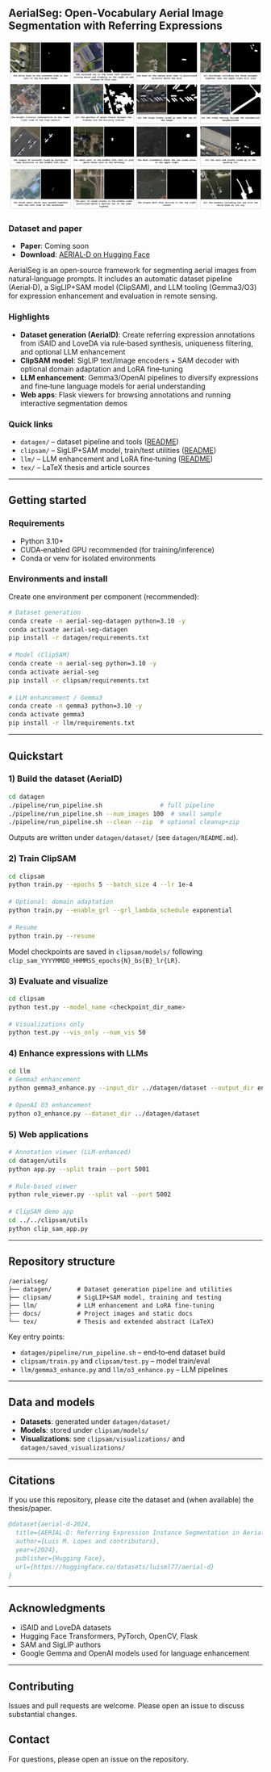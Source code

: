 ## AerialSeg: Open‑Vocabulary Aerial Image Segmentation with Referring Expressions

![AerialSeg dataset example](docs/dataset.png)

### Dataset and paper
- **Paper**: Coming soon
- **Download**: [AERIAL‑D on Hugging Face](https://huggingface.co/datasets/luisml77/aerial-d)

AerialSeg is an open‑source framework for segmenting aerial images from natural‑language prompts. It includes an automatic dataset pipeline (Aerial‑D), a SigLIP+SAM model (ClipSAM), and LLM tooling (Gemma3/O3) for expression enhancement and evaluation in remote sensing.

### Highlights
- **Dataset generation (AerialD)**: Create referring expression annotations from iSAID and LoveDA via rule‑based synthesis, uniqueness filtering, and optional LLM enhancement
- **ClipSAM model**: SigLIP text/image encoders + SAM decoder with optional domain adaptation and LoRA fine‑tuning
- **LLM enhancement**: Gemma3/OpenAI pipelines to diversify expressions and fine‑tune language models for aerial understanding
- **Web apps**: Flask viewers for browsing annotations and running interactive segmentation demos

### Quick links
- `datagen/` – dataset pipeline and tools ([README](datagen/README.md))
- `clipsam/` – SigLIP+SAM model, train/test utilities ([README](clipsam/README.md))
- `llm/` – LLM enhancement and LoRA fine‑tuning ([README](llm/README.md))
- `tex/` – LaTeX thesis and article sources

---

## Getting started

### Requirements
- Python 3.10+
- CUDA‑enabled GPU recommended (for training/inference)
- Conda or venv for isolated environments

### Environments and install
Create one environment per component (recommended):

```bash
# Dataset generation
conda create -n aerial-seg-datagen python=3.10 -y
conda activate aerial-seg-datagen
pip install -r datagen/requirements.txt

# Model (ClipSAM)
conda create -n aerial-seg python=3.10 -y
conda activate aerial-seg
pip install -r clipsam/requirements.txt

# LLM enhancement / Gemma3
conda create -n gemma3 python=3.10 -y
conda activate gemma3
pip install -r llm/requirements.txt
```

---

## Quickstart

### 1) Build the dataset (AerialD)
```bash
cd datagen
./pipeline/run_pipeline.sh                # full pipeline
./pipeline/run_pipeline.sh --num_images 100  # small sample
./pipeline/run_pipeline.sh --clean --zip  # optional cleanup+zip
```
Outputs are written under `datagen/dataset/` (see `datagen/README.md`).

### 2) Train ClipSAM
```bash
cd clipsam
python train.py --epochs 5 --batch_size 4 --lr 1e-4

# Optional: domain adaptation
python train.py --enable_grl --grl_lambda_schedule exponential

# Resume
python train.py --resume
```
Model checkpoints are saved in `clipsam/models/` following
`clip_sam_YYYYMMDD_HHMMSS_epochs{N}_bs{B}_lr{LR}`.

### 3) Evaluate and visualize
```bash
cd clipsam
python test.py --model_name <checkpoint_dir_name>

# Visualizations only
python test.py --vis_only --num_vis 50
```

### 4) Enhance expressions with LLMs
```bash
cd llm
# Gemma3 enhancement
python gemma3_enhance.py --input_dir ../datagen/dataset --output_dir enhanced_output

# OpenAI O3 enhancement
python o3_enhance.py --dataset_dir ../datagen/dataset
```

### 5) Web applications
```bash
# Annotation viewer (LLM‑enhanced)
cd datagen/utils
python app.py --split train --port 5001

# Rule‑based viewer
python rule_viewer.py --split val --port 5002

# ClipSAM demo app
cd ../../clipsam/utils
python clip_sam_app.py
```

---

## Repository structure
```text
/aerialseg/
├── datagen/       # Dataset generation pipeline and utilities
├── clipsam/       # SigLIP+SAM model, training and testing
├── llm/           # LLM enhancement and LoRA fine‑tuning
├── docs/          # Project images and static docs
└── tex/           # Thesis and extended abstract (LaTeX)
```

Key entry points:
- `datagen/pipeline/run_pipeline.sh` – end‑to‑end dataset build
- `clipsam/train.py` and `clipsam/test.py` – model train/eval
- `llm/gemma3_enhance.py` and `llm/o3_enhance.py` – LLM pipelines

---

## Data and models
- **Datasets**: generated under `datagen/dataset/`
- **Models**: stored under `clipsam/models/`
- **Visualizations**: see `clipsam/visualizations/` and `datagen/saved_visualizations/`

---

## Citations
If you use this repository, please cite the dataset and (when available) the thesis/paper.

```bibtex
@dataset{aerial-d-2024,
  title={AERIAL-D: Referring Expression Instance Segmentation in Aerial Imagery},
  author={Luis M. Lopes and contributors},
  year={2024},
  publisher={Hugging Face},
  url={https://huggingface.co/datasets/luisml77/aerial-d}
}
```

---

## Acknowledgments
- iSAID and LoveDA datasets
- Hugging Face Transformers, PyTorch, OpenCV, Flask
- SAM and SigLIP authors
- Google Gemma and OpenAI models used for language enhancement

---

## Contributing
Issues and pull requests are welcome. Please open an issue to discuss substantial changes.

## Contact
For questions, please open an issue on the repository.
